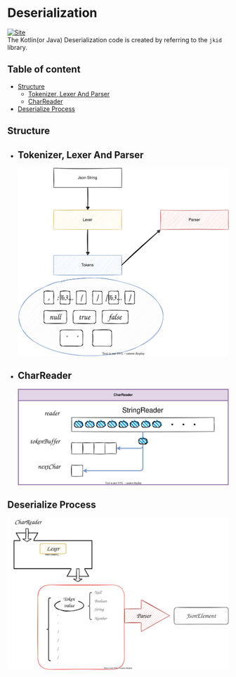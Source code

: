 # Deserialization

[![Site](https://img.shields.io/badge/jkid-github-lightgrey)](https://github.com/yole/jkid)     
The Kotlin(or Java) Deserialization code is created by referring to the `jkid` library.

## Table of content

- [Structure](#structure)
    - [Tokenizer, Lexer And Parser](#tokenizer-lexer-parser)
    - [CharReader](#char-reader-structure)
- [Deserialize Process](#deserialize-process)

## <a id="structure"> Structure

* ## <a id="tokenizer-lexer-parser"> Tokenizer, Lexer And Parser

    <img src="drawio/tokenizer-lexer-parse/tokenizer-lexer-parse.svg"  width="600">

* ## <a id="char-reader-structure"> CharReader

    <img src="drawio/char-reader-structure/char-reader-structure.svg"  width="700">

## <a id="deserialize-process"> Deserialize Process

<img src="drawio/deserialize-process/deserialize-process.svg"  width="1200">